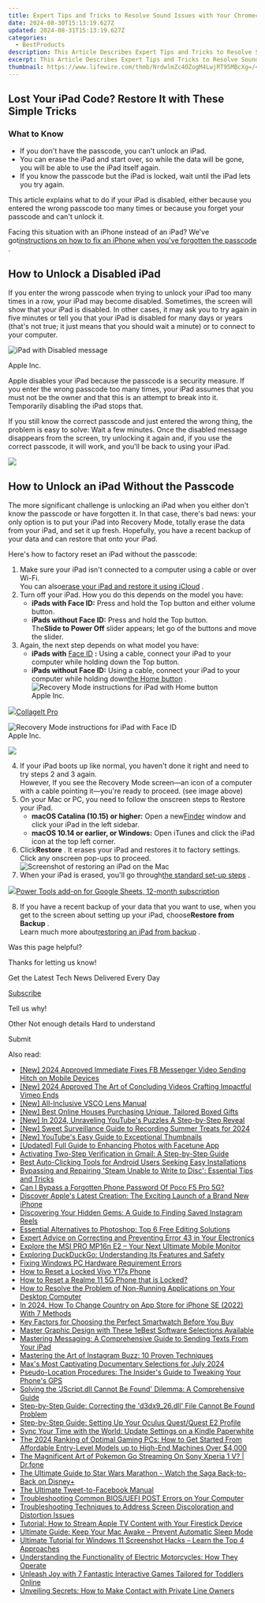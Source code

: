 ```yaml
---
title: Expert Tips and Tricks to Resolve Sound Issues with Your Chromecast Unit
date: 2024-08-30T15:13:19.627Z
updated: 2024-08-31T15:13:19.627Z
categories:
  - BestProducts
description: This Article Describes Expert Tips and Tricks to Resolve Sound Issues with Your Chromecast Unit
excerpt: This Article Describes Expert Tips and Tricks to Resolve Sound Issues with Your Chromecast Unit
thumbnail: https://www.lifewire.com/thmb/NrdwlmZc4OZogM4LwjRT95MBcXg=/400x300/filters:no_upscale():max_bytes(150000):strip_icc():format(webp)/tv-audio-056a1d99f7dc4267bb61fe8b815f09a8.png
---
```


## Lost Your iPad Code? Restore It with These Simple Tricks
### What to Know

* If you don't have the passcode, you can't unlock an iPad.
* You can erase the iPad and start over, so while the data will be gone, you will be able to use the iPad itself again.
* If you know the passcode but the iPad is locked, wait until the iPad lets you try again.

 This article explains what to do if your iPad is disabled, either because you entered the wrong passcode too many times or because you forget your passcode and can't unlock it.

 Facing this situation with an iPhone instead of an iPad? We've got[instructions on how to fix an iPhone when you've forgotten the passcode](https://www.lifewire.com/fix-forget-your-iphone-passcode-2000279) .

## How to Unlock a Disabled iPad

 If you enter the wrong passcode when trying to unlock your iPad too many times in a row, your iPad may become disabled. Sometimes, the screen will show that your iPad is disabled. In other cases, it may ask you to try again in five minutes or tell you that your iPad is disabled for many days or years (that's not true; it just means that you should wait a minute) or to connect to your computer.

![iPad with Disabled message](https://www.lifewire.com/thmb/_fQ8cMGeZYhQXoL7cQ2oT5VzNqM=/1500x0/filters:no_upscale():max_bytes(150000):strip_icc():format(webp)/ios13-ipad-pro-forgot-passcode-26286b5c85ae44e1ac6f124c31a2e6ed.jpg)

Apple Inc.

 Apple disables your iPad because the passcode is a security measure. If you enter the wrong passcode too many times, your iPad assumes that you must not be the owner and that this is an attempt to break into it. Temporarily disabling the iPad stops that.

 If you still know the correct passcode and just entered the wrong thing, the problem is easy to solve: Wait a few minutes. Once the disabled message disappears from the screen, try unlocking it again and, if you use the correct passcode, it will work, and you'll be back to using your iPad.

<!-- affiliate ads begin -->
<a href="https://shop.copernic.com/order/checkout.php?PRODS=41033095&QTY=1&AFFILIATE=108875&CART=1"><img src="https://secure.2checkout.com/images/merchant/8d30aa96e72440759f74bd2306c1fa3d/Copernic-2023-Affiliate-728x90-Advanced-3YR.png" border="0"></a>
<!-- affiliate ads end -->
## How to Unlock an iPad Without the Passcode

 The more significant challenge is unlocking an iPad when you either don't know the passcode or have forgotten it. In that case, there's bad news: your only option is to put your iPad into Recovery Mode, totally erase the data from your iPad, and set it up fresh. Hopefully, you have a recent backup of your data and can restore that onto your iPad.

 Here's how to factory reset an iPad without the passcode:

1. Make sure your iPad isn't connected to a computer using a cable or over Wi-Fi.  
 You can also[erase your iPad and restore it using iCloud](https://www.lifewire.com/erase-your-ipad-remotely-4103755) .
2. Turn off your iPad. How you do this depends on the model you have:  
   * **iPads with Face ID:** Press and hold the Top button and either volume button.  
   * **iPads without Face ID:** Press and hold the Top button.  
 The**Slide to Power Off** slider appears; let go of the buttons and move the slider.
3. Again, the next step depends on what model you have:  
   * **iPads with** [Face ID](https://www.lifewire.com/face-id-4151714) **:** Using a cable, connect your iPad to your computer while holding down the Top button.  
   * **iPads without Face ID:** Using a cable, connect your iPad to your computer while holding down[the Home button](https://www.lifewire.com/what-is-ipad-home-button-1994353) .  
![Recovery Mode instructions for iPad with Home button](https://www.lifewire.com/thmb/kkCNjlj7plm6A1Oum6X4yKCVfA4=/1500x0/filters:no_upscale():max_bytes(150000):strip_icc():format(webp)/ipad-air-remove-passcode-tech-spec-c9787c46be05447a833dd8985ca9e61b.jpg)  
Apple Inc.  
<!-- affiliate ads begin -->
<a href="https://secure.2checkout.com/order/checkout.php?PRODS=4530091&QTY=1&AFFILIATE=108875&CART=1"><img src="https://www.pearlmountainsoft.com/n_img/product/cit_win/banScrn.jpg" border="0">CollageIt Pro</a>
<!-- affiliate ads end -->
![Recovery Mode instructions for iPad with Face ID](https://www.lifewire.com/thmb/0B_QK4WRnUMLScIjuHI41vXL0tw=/1500x0/filters:no_upscale():max_bytes(150000):strip_icc():format(webp)/ipad-pro-remove-passcode-tech-spec-214a7de472a04776af7768ff644b54ea.jpg)  
 Apple Inc.
<!-- affiliate ads begin -->
<a href="https://shop.mondly.com/affiliate.php?ACCOUNT=ATISTUDI&AFFILIATE=108875&PATH=https%3A%2F%2Fwww.mondly.com%3FAFFILIATE%3D108875%26RESOURCE%3D%2BEducational%2B300x600%2B"><img src="https://secure.avangate.com/images/merchant/69c418c33ec2e1a4267fa9bb77fa1428/educational-300x600.gif" border="0"></a>
<!-- affiliate ads end -->
4. If your iPad boots up like normal, you haven't done it right and need to try steps 2 and 3 again.  
 However, If you see the Recovery Mode screen—an icon of a computer with a cable pointing it—you're ready to proceed. (see image above)
5. On your Mac or PC, you need to follow the onscreen steps to Restore your iPad.  
   * **macOS Catalina (10.15) or higher:** Open a new[Finder](https://www.lifewire.com/use-mac-finder-2260739) window and click your iPad in the left sidebar.  
   * **macOS 10.14 or earlier, or Windows:** Open iTunes and click the iPad icon at the top left corner.
6. Click**Restore** . It erases your iPad and restores it to factory settings. Click any onscreen pop-ups to proceed.  
![Screenshot of restoring an iPad on the Mac](https://www.lifewire.com/thmb/vZCXlGcgvGf0U_bODQVOIefd5m0=/1500x0/filters:no_upscale():max_bytes(150000):strip_icc():format(webp)/restore-ipad-mac-94d38ab385794f849b96ad7ec24b8885.jpg)
7. When your iPad is erased, you'll go through[the standard set-up steps](https://www.lifewire.com/how-to-set-up-an-ipad-for-first-time-use-4103760) .
<!-- affiliate ads begin -->
<a href="https://secure.2checkout.com/order/checkout.php?PRODS=4721564&QTY=1&AFFILIATE=108875&CART=1"><img src="https://secure.avangate.com/images/merchant/c14a8df1e1b4d5297e9cb30cb34d5a00/products/copy_power-tools-48.png" border="0">Power Tools add-on for Google Sheets, 12-month subscription</a>
<!-- affiliate ads end -->
8. If you have a recent backup of your data that you want to use, when you get to the screen about setting up your iPad, choose**Restore from Backup** .  
 Learn much more about[restoring an iPad from backup](https://www.lifewire.com/ipad-icloud-how-to-backup-restore-1994517) .

Was this page helpful?

Thanks for letting us know!

 Get the Latest Tech News Delivered Every Day

[Subscribe](https://www.lifewire.com/#)

Tell us why!

 Other  Not enough details  Hard to understand

 Submit

<ins class="adsbygoogle"
     style="display:block"
     data-ad-format="autorelaxed"
     data-ad-client="ca-pub-7571918770474297"
     data-ad-slot="1223367746"></ins>



<ins class="adsbygoogle"
     style="display:block"
     data-ad-client="ca-pub-7571918770474297"
     data-ad-slot="8358498916"
     data-ad-format="auto"
     data-full-width-responsive="true"></ins>

<span class="atpl-alsoreadstyle">Also read:</span>
<div><ul>
<li><a href="https://facebook-video-content.techidaily.com/new-2024-approved-immediate-fixes-fb-messenger-video-sending-hitch-on-mobile-devices/"><u>[New] 2024 Approved  Immediate Fixes  FB Messenger Video Sending Hitch on Mobile Devices</u></a></li>
<li><a href="https://vimeo-videos.techidaily.com/new-2024-approved-the-art-of-concluding-videos-crafting-impactful-vimeo-ends/"><u>[New] 2024 Approved  The Art of Concluding Videos  Crafting Impactful Vimeo Ends</u></a></li>
<li><a href="https://extra-lessons.techidaily.com/new-all-inclusive-vsco-lens-manual/"><u>[New] All-Inclusive VSCO Lens Manual</u></a></li>
<li><a href="https://extra-lessons.techidaily.com/new-best-online-houses-purchasing-unique-tailored-boxed-gifts/"><u>[New] Best Online Houses  Purchasing Unique, Tailored Boxed Gifts</u></a></li>
<li><a href="https://youtube-webster.techidaily.com/n-2024-unraveling-youtubes-puzzles-a-step-by-step-reveal/"><u>[New] In 2024, Unraveling YouTube's Puzzles  A Step-by-Step Reveal</u></a></li>
<li><a href="https://screen-capture.techidaily.com/new-sweet-surveillance-guide-to-recording-summer-treats-for-2024/"><u>[New] Sweet Surveillance  Guide to Recording Summer Treats for 2024</u></a></li>
<li><a href="https://facebook-video-share.techidaily.com/new-youtubes-easy-guide-to-exceptional-thumbnails/"><u>[New] YouTube's Easy Guide to Exceptional Thumbnails</u></a></li>
<li><a href="https://fox-http.techidaily.com/updated-full-guide-to-enhancing-photos-with-facetune-app/"><u>[Updated] Full Guide to Enhancing Photos with Facetune App</u></a></li>
<li><a href="https://techtrends.techidaily.com/activating-two-step-verification-in-gmail-a-step-by-step-guide/"><u>Activating Two-Step Verification in Gmail: A Step-by-Step Guide</u></a></li>
<li><a href="https://techtrends.techidaily.com/best-auto-clicking-tools-for-android-users-seeking-easy-installations/"><u>Best Auto-Clicking Tools for Android Users Seeking Easy Installations</u></a></li>
<li><a href="https://techtrends.techidaily.com/bypassing-and-repairing-steam-unable-to-write-to-disc-essential-tips-and-tricks/"><u>Bypassing and Repairing 'Steam Unable to Write to Disc': Essential Tips and Tricks</u></a></li>
<li><a href="https://easy-unlock-android.techidaily.com/can-i-bypass-a-forgotten-phone-password-of-poco-f5-pro-5g-by-drfone-android/"><u>Can I Bypass a Forgotten Phone Password Of Poco F5 Pro 5G?</u></a></li>
<li><a href="https://techtrends.techidaily.com/discover-apples-latest-creation-the-exciting-launch-of-a-brand-new-iphone/"><u>Discover Apple's Latest Creation: The Exciting Launch of a Brand New iPhone</u></a></li>
<li><a href="https://techtrends.techidaily.com/discovering-your-hidden-gems-a-guide-to-finding-saved-instagram-reels/"><u>Discovering Your Hidden Gems: A Guide to Finding Saved Instagram Reels</u></a></li>
<li><a href="https://techtrends.techidaily.com/essential-alternatives-to-photoshop-top-6-free-editing-solutions/"><u>Essential Alternatives to Photoshop: Top 6 Free Editing Solutions</u></a></li>
<li><a href="https://techtrends.techidaily.com/expert-advice-on-correcting-and-preventing-error-43-in-your-electronics/"><u>Expert Advice on Correcting and Preventing Error 43 in Your Electronics</u></a></li>
<li><a href="https://buynow-marvelous.techidaily.com/explore-the-msi-pro-mp16n-e2-your-next-ultimate-mobile-monitor/"><u>Explore the MSI PRO MP16n E2 – Your Next Ultimate Mobile Monitor</u></a></li>
<li><a href="https://techtrends.techidaily.com/exploring-duckduckgo-understanding-its-features-and-safety/"><u>Exploring DuckDuckGo: Understanding Its Features and Safety</u></a></li>
<li><a href="https://windows11.techidaily.com/fixing-windows-pc-hardware-requirement-errors/"><u>Fixing Windows PC Hardware Requirement Errors</u></a></li>
<li><a href="https://android-unlock.techidaily.com/how-to-reset-a-locked-vivo-y17s-phone-by-drfone-android/"><u>How to Reset a Locked Vivo Y17s Phone</u></a></li>
<li><a href="https://easy-unlock-android.techidaily.com/how-to-reset-a-realme-11-5g-phone-that-is-locked-by-drfone-android/"><u>How to Reset a Realme 11 5G Phone that is Locked?</u></a></li>
<li><a href="https://win-forum.techidaily.com/how-to-resolve-the-problem-of-non-running-applications-on-your-desktop-computer/"><u>How to Resolve the Problem of Non-Running Applications on Your Desktop Computer</u></a></li>
<li><a href="https://ios-unlock.techidaily.com/in-2024-how-to-change-country-on-app-store-for-iphone-se-2022-with-7-methods-by-drfone-ios/"><u>In 2024, How To Change Country on App Store for iPhone SE (2022) With 7 Methods</u></a></li>
<li><a href="https://techtrends.techidaily.com/key-factors-for-choosing-the-perfect-smartwatch-before-you-buy/"><u>Key Factors for Choosing the Perfect Smartwatch Before You Buy</u></a></li>
<li><a href="https://techtrends.techidaily.com/master-graphic-design-with-these-1ebest-software-selections-available/"><u>Master Graphic Design with These 1eBest Software Selections Available</u></a></li>
<li><a href="https://techtrends.techidaily.com/mastering-messaging-a-comprehensive-guide-to-sending-texts-from-your-ipad/"><u>Mastering Messaging: A Comprehensive Guide to Sending Texts From Your iPad</u></a></li>
<li><a href="https://techtrends.techidaily.com/mastering-the-art-of-instagram-buzz-10-proven-techniques/"><u>Mastering the Art of Instagram Buzz: 10 Proven Techniques</u></a></li>
<li><a href="https://techtrends.techidaily.com/maxs-most-captivating-documentary-selections-for-july-2024/"><u>Max's Most Captivating Documentary Selections for July 2024</u></a></li>
<li><a href="https://techtrends.techidaily.com/pseudo-location-procedures-the-insiders-guide-to-tweaking-your-phones-gps/"><u>Pseudo-Location Procedures: The Insider's Guide to Tweaking Your Phone's GPS</u></a></li>
<li><a href="https://techtrends.techidaily.com/solving-the-jscriptdll-cannot-be-found-dilemma-a-comprehensive-guide/"><u>Solving the 'JScript.dll Cannot Be Found' Dilemma: A Comprehensive Guide</u></a></li>
<li><a href="https://techtrends.techidaily.com/step-by-step-guide-correcting-the-d3dx926dll-file-cannot-be-found-problem/"><u>Step-by-Step Guide: Correcting the 'd3dx9_26.dll' File Cannot Be Found Problem</u></a></li>
<li><a href="https://techtrends.techidaily.com/step-by-step-guide-setting-up-your-oculus-questquest-e2-profile/"><u>Step-by-Step Guide: Setting Up Your Oculus Quest/Quest E2 Profile</u></a></li>
<li><a href="https://techtrends.techidaily.com/sync-your-time-with-the-world-update-settings-on-a-kindle-paperwhite/"><u>Sync Your Time with the World: Update Settings on a Kindle Paperwhite</u></a></li>
<li><a href="https://techtrends.techidaily.com/the-2024-ranking-of-optimal-gaming-pcs-how-to-get-started-from-affordable-entry-level-models-up-to-high-end-machines-over-4000/"><u>The 2024 Ranking of Optimal Gaming PCs: How to Get Started From Affordable Entry-Level Models up to High-End Machines Over $4,000</u></a></li>
<li><a href="https://android-pokemon-go.techidaily.com/the-magnificent-art-of-pokemon-go-streaming-on-sony-xperia-1-v-drfone-by-drfone-virtual-android/"><u>The Magnificent Art of Pokemon Go Streaming On Sony Xperia 1 V? | Dr.fone</u></a></li>
<li><a href="https://techtrends.techidaily.com/the-ultimate-guide-to-star-wars-marathon-watch-the-saga-back-to-back-on-disneyplus/"><u>The Ultimate Guide to Star Wars Marathon - Watch the Saga Back-to-Back on Disney+</u></a></li>
<li><a href="https://facebook-videos.techidaily.com/the-ultimate-tweet-to-facebook-manual/"><u>The Ultimate Tweet-to-Facebook Manual</u></a></li>
<li><a href="https://techtrends.techidaily.com/troubleshooting-common-biosuefi-post-errors-on-your-computer/"><u>Troubleshooting Common BIOS/UEFI POST Errors on Your Computer</u></a></li>
<li><a href="https://techtrends.techidaily.com/troubleshooting-techniques-to-address-screen-discoloration-and-distortion-issues/"><u>Troubleshooting Techniques to Address Screen Discoloration and Distortion Issues</u></a></li>
<li><a href="https://techtrends.techidaily.com/tutorial-how-to-stream-apple-tv-content-with-your-firestick-device/"><u>Tutorial: How to Stream Apple TV Content with Your Firestick Device</u></a></li>
<li><a href="https://techtrends.techidaily.com/ultimate-guide-keep-your-mac-awake-prevent-automatic-sleep-mode/"><u>Ultimate Guide: Keep Your Mac Awake – Prevent Automatic Sleep Mode</u></a></li>
<li><a href="https://techtrends.techidaily.com/ultimate-tutorial-for-windows-11-screenshot-hacks-learn-the-top-4-approaches/"><u>Ultimate Tutorial for Windows 11 Screenshot Hacks – Learn the Top 4 Approaches</u></a></li>
<li><a href="https://techtrends.techidaily.com/understanding-the-functionality-of-electric-motorcycles-how-they-operate/"><u>Understanding the Functionality of Electric Motorcycles: How They Operate</u></a></li>
<li><a href="https://techtrends.techidaily.com/unleash-joy-with-7-fantastic-interactive-games-tailored-for-toddlers-online/"><u>Unleash Joy with 7 Fantastic Interactive Games Tailored for Toddlers Online</u></a></li>
<li><a href="https://techtrends.techidaily.com/unveiling-secrets-how-to-make-contact-with-private-line-owners/"><u>Unveiling Secrets: How to Make Contact with Private Line Owners</u></a></li>
</ul></div>
